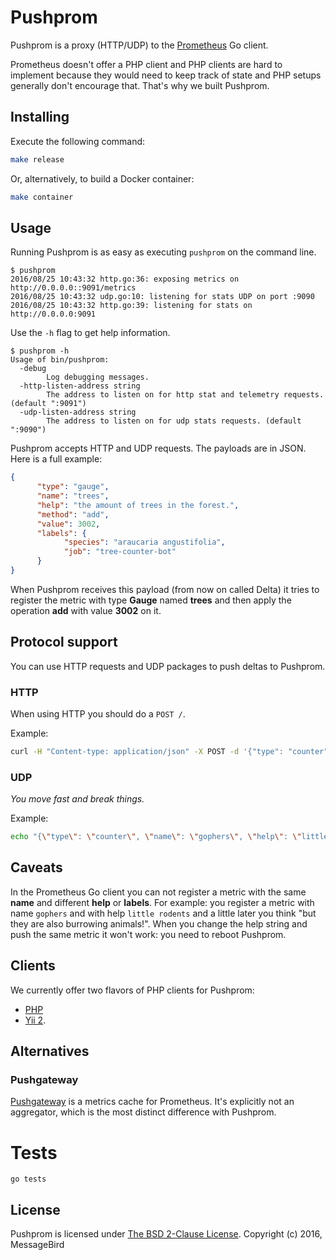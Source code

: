 
# Pushprom

Pushprom is a proxy (HTTP/UDP) to the [Prometheus](https://prometheus.io/) Go client.

Prometheus doesn't offer a PHP client and PHP clients are hard to implement because they would need to keep track of state and PHP setups generally don't encourage that. That's why we built Pushprom.

## Installing

Execute the following command:

```bash
make release
```

Or, alternatively, to build a Docker container:

```bash
make container
```

## Usage

Running Pushprom is as easy as executing `pushprom` on the command line.

```
$ pushprom
2016/08/25 10:43:32 http.go:36: exposing metrics on http://0.0.0.0::9091/metrics
2016/08/25 10:43:32 udp.go:10: listening for stats UDP on port :9090
2016/08/25 10:43:32 http.go:39: listening for stats on http://0.0.0.0:9091
```

Use the `-h` flag to get help information.

```
$ pushprom -h
Usage of bin/pushprom:
  -debug
        Log debugging messages.
  -http-listen-address string
        The address to listen on for http stat and telemetry requests. (default ":9091")
  -udp-listen-address string
        The address to listen on for udp stats requests. (default ":9090")
```

Pushprom accepts HTTP and UDP requests. The payloads are in JSON. Here is a full example:

```json
{
      "type": "gauge",
      "name": "trees",
      "help": "the amount of trees in the forest.",
      "method": "add",
      "value": 3002,
      "labels": {
            "species": "araucaria angustifolia",
            "job": "tree-counter-bot"
      }
}
```

When Pushprom receives this payload (from now on called Delta) it tries to register the metric with type **Gauge** named **trees** and then apply the operation **add** with value **3002** on it.

## Protocol support

You can use HTTP requests and UDP packages to push deltas to Pushprom.

### HTTP

When using HTTP you should do a `POST /`.

Example:

```bash
curl -H "Content-type: application/json" -X POST -d '{"type": "counter", "name": "gophers", "help": "little burrowing rodents", "method": "inc"}' http://127.0.0.1:9091/
```

### UDP

*You move fast and break things.*

Example:

```bash
echo "{\"type\": \"counter\", \"name\": \"gophers\", \"help\": \"little burrowing rodents\", \"method\": \"inc\"}" | nc -u -w1 127.0.0.1 9090
```

## Caveats

In the Prometheus Go client you can not register a metric with the same **name** and different **help** or **labels**. For example: you register a metric with name `gophers` and with help `little rodents` and a little later you think "but they are also burrowing animals!". When you change the help string and push the same metric it won't work: you need to reboot Pushprom.

## Clients

We currently offer two flavors of PHP clients for Pushprom:
* [PHP](https://github.com/messagebird/pushprom-php-client)
* [Yii 2](https://github.com/messagebird/pushprom-yii2-client).

## Alternatives

### Pushgateway

[Pushgateway](https://github.com/prometheus/pushgateway) is a metrics cache for Prometheus. It's explicitly not an aggregator, which is the most distinct difference with Pushprom.

# Tests

```
go tests
```

## License

Pushprom is licensed under [The BSD 2-Clause License](http://opensource.org/licenses/BSD-2-Clause). Copyright (c) 2016, MessageBird




